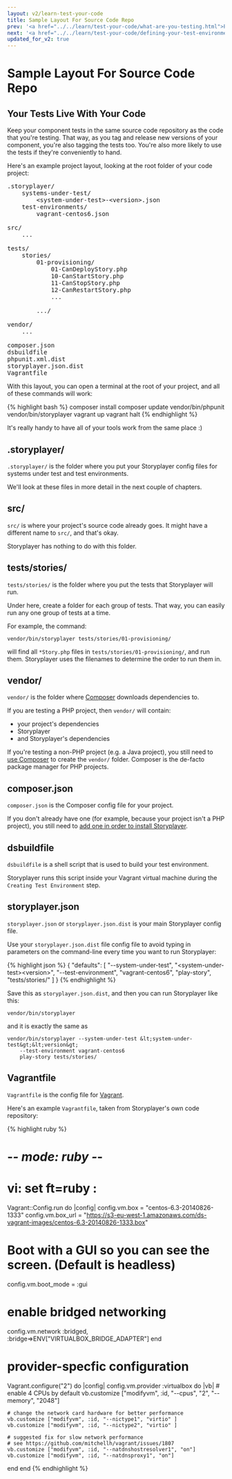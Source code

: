 ```yaml
---
layout: v2/learn-test-your-code
title: Sample Layout For Source Code Repo
prev: '<a href="../../learn/test-your-code/what-are-you-testing.html">Prev: What Are You Testing?</a>'
next: '<a href="../../learn/test-your-code/defining-your-test-environment.html">Next: Designing Your Test Environment</a>'
updated_for_v2: true
---
```

# Sample Layout For Source Code Repo

## Your Tests Live With Your Code

Keep your component tests in the same source code repository as the code that you're testing. That way, as you tag and release new versions of your component, you're also tagging the tests too. You're also more likely to use the tests if they're conveniently to hand.

Here's an example project layout, looking at the root folder of your code project:

<pre>
.storyplayer/
    systems-under-test/
        &lt;system-under-test&gt;-&lt;version&gt;.json
    test-environments/
        vagrant-centos6.json

src/
    ...

tests/
    stories/
        01-provisioning/
            01-CanDeployStory.php
            10-CanStartStory.php
            11-CanStopStory.php
            12-CanRestartStory.php
            ...

        .../

vendor/
    ...

composer.json
dsbuildfile
phpunit.xml.dist
storyplayer.json.dist
Vagrantfile
</pre>

With this layout, you can open a terminal at the root of your project, and all of these commands will work:

{% highlight bash %}
composer install
composer update
vendor/bin/phpunit
vendor/bin/storyplayer
vagrant up
vagrant halt
{% endhighlight %}

It's really handy to have all of your tools work from the same place :)

## .storyplayer/

`.storyplayer/` is the folder where you put your Storyplayer config files for systems under test and test environments.

We'll look at these files in more detail in the next couple of chapters.

## src/

`src/` is where your project's source code already goes.  It might have a different name to `src/`, and that's okay.

Storyplayer has nothing to do with this folder.

## tests/stories/

`tests/stories/` is the folder where you put the tests that Storyplayer will run.

Under here, create a folder for each group of tests.  That way, you can easily run any one group of tests at a time.

For example, the command:

    vendor/bin/storyplayer tests/stories/01-provisioning/

will find all `*Story.php` files in `tests/stories/01-provisioning/`, and run them. Storyplayer uses the filenames to determine the order to run them in.

## vendor/

`vendor/` is the folder where [Composer](http://getcomposer.org) downloads dependencies to.

If you are testing a PHP project, then `vendor/` will contain:

* your project's dependencies
* Storyplayer
* and Storyplayer's dependencies

If you're testing a non-PHP project (e.g. a Java project), you still need to [use Composer](../fundamentals/installing-storyplayer.html) to create the `vendor/` folder. Composer is the de-facto package manager for PHP projects.

## composer.json

`composer.json` is the Composer config file for your project.

If you don't already have one (for example, because your project isn't a PHP project), you still need to [add one in order to install Storyplayer](../fundamentals/installing-storyplayer.html).

## dsbuildfile

`dsbuildfile` is a shell script that is used to build your test environment.

Storyplayer runs this script inside your Vagrant virtual machine during the `Creating Test Environment` step.

## storyplayer.json

`storyplayer.json` or `storyplayer.json.dist` is your main Storyplayer config file.

Use your `storyplayer.json.dist` file config file to avoid typing in parameters on the command-line every time you want to run Storyplayer:

{% highlight json %}
{
    "defaults": [
        "--system-under-test", "&lt;system-under-test&gt;&lt;version&gt;",
        "--test-environment", "vagrant-centos6",
        "play-story", "tests/stories/"
    ]
}
{% endhighlight %}

Save this as `storyplayer.json.dist`, and then you can run Storyplayer like this:

    vendor/bin/storyplayer

and it is exactly the same as

    vendor/bin/storyplayer --system-under-test &lt;system-under-test&gt;&lt;version&gt;
        --test-environment vagrant-centos6
        play-story tests/stories/

## Vagrantfile

`Vagrantfile` is the config file for [Vagrant](http://www.vagrantup.com).

Here's an example `Vagrantfile`, taken from Storyplayer's own code repository:

{% highlight ruby %}
# -*- mode: ruby -*-
# vi: set ft=ruby :

Vagrant::Config.run do |config|
  config.vm.box = "centos-6.3-20140826-1333"
  config.vm.box_url = "https://s3-eu-west-1.amazonaws.com/ds-vagrant-images/centos-6.3-20140826-1333.box"

  # Boot with a GUI so you can see the screen. (Default is headless)
  config.vm.boot_mode = :gui

  # enable bridged networking
  config.vm.network :bridged, :bridge=>ENV["VIRTUALBOX_BRIDGE_ADAPTER"]
end

# provider-specfic configuration
Vagrant.configure("2") do |config|
  config.vm.provider :virtualbox do |vb|
    # enable 4 CPUs by default
    vb.customize ["modifyvm", :id, "--cpus", "2", "--memory", "2048"]

    # change the network card hardware for better performance
    vb.customize ["modifyvm", :id, "--nictype1", "virtio" ]
    vb.customize ["modifyvm", :id, "--nictype2", "virtio" ]

    # suggested fix for slow network performance
    # see https://github.com/mitchellh/vagrant/issues/1807
    vb.customize ["modifyvm", :id, "--natdnshostresolver1", "on"]
    vb.customize ["modifyvm", :id, "--natdnsproxy1", "on"]
  end
end
{% endhighlight %}
